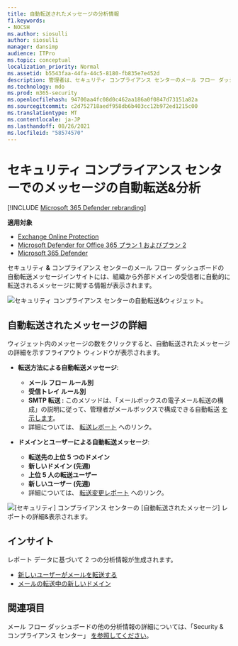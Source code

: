 ```yaml
---
title: 自動転送されたメッセージの分析情報
f1.keywords:
- NOCSH
ms.author: siosulli
author: siosulli
manager: dansimp
audience: ITPro
ms.topic: conceptual
localization_priority: Normal
ms.assetid: b5543faa-44fa-44c5-8180-fb835e7e452d
description: 管理者は、セキュリティ コンプライアンス センターのメール フロー ダッシュボードで自動転送&できます。
ms.technology: mdo
ms.prod: m365-security
ms.openlocfilehash: 94700aa4fc08d0c462aa186a0f0847d73151a82a
ms.sourcegitcommit: c2d752718aedf958db6b403cc12b972ed1215c00
ms.translationtype: MT
ms.contentlocale: ja-JP
ms.lasthandoff: 08/26/2021
ms.locfileid: "58574570"
---
```

# <a name="auto-forwarded-messages-insight-in-the-security--compliance-center"></a>セキュリティ コンプライアンス センターでのメッセージの自動転送&分析

[!INCLUDE [Microsoft 365 Defender rebranding](../includes/microsoft-defender-for-office.md)]

**適用対象**
- [Exchange Online Protection](exchange-online-protection-overview.md)
- [Microsoft Defender for Office 365 プラン 1 およびプラン 2](defender-for-office-365.md)
- [Microsoft 365 Defender](../defender/microsoft-365-defender.md)

セキュリティ **&** コンプライアンス センターのメール [](mail-flow-insights-v2.md)フロー ダッシュボードの [](https://protection.office.com)自動転送メッセージインサイトには、組織から外部ドメインの受信者に自動的に転送されるメッセージに関する情報が表示されます。

![セキュリティ コンプライアンス センターの自動転送&ウィジェット。](../../media/mfi-auto-forwarded-messages.png)

## <a name="auto-forwarded-messages-details"></a>自動転送されたメッセージの詳細

ウィジェット内のメッセージの数をクリックすると、自動転送されたメッセージの詳細を示すフライアウト ウィンドウが表示されます。

- **転送方法による自動転送メッセージ**:

  - **メール フロー ルール別**
  - **受信トレイ ルール別**
  - **SMTP 転送 :** このメソッドは、「メールボックスの電子メール転送の構成」の説明に従って、管理者がメールボックスで構成できる自動転送 [を示します](/Exchange/recipients-in-exchange-online/manage-user-mailboxes/configure-email-forwarding)。
  - 詳細については、 [転送レポート](view-mail-flow-reports.md#forwarding-report) へのリンク。

- **ドメインとユーザーによる自動転送メッセージ**:

  - **転送先の上位 5 つのドメイン**
  - **新しいドメイン (先週)**
  - **上位 5 人の転送ユーザー**
  - **新しいユーザー (先週)**
  - 詳細については、 [転送変更レポート](mfi-new-users-forwarding-email.md#forwarding-modifications-report) へのリンク。

![[セキュリティ] コンプライアンス センターの [自動転送されたメッセージ] レポートの詳細&表示されます。](../../media/mfi-auto-forwarded-messages-details.png)

## <a name="insights"></a>インサイト

レポート データに基づいて 2 つの分析情報が生成されます。

- [新しいユーザーがメールを転送する](mfi-new-users-forwarding-email.md)
- [メールの転送中の新しいドメイン](mfi-new-domains-being-forwarded-email.md)

## <a name="see-also"></a>関連項目

メール フロー ダッシュボードの他の分析情報の詳細については、「Security & コンプライアンス センター」 [を参照してください](mail-flow-insights-v2.md)。